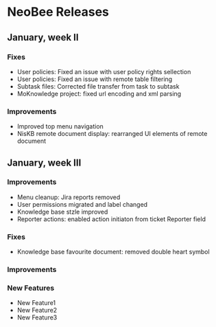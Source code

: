 # NeoBee Releases
## January, week II
### **Fixes**
 - User policies: Fixed an issue with user policy rights sellection
 - User policies: Fixed an issue with remote table filtering
 - Subtask files: Corrected file transfer from task to subtask
 - MoKnowledge project: fixed url encoding and xml parsing
### **Improvements**
 - Improved top menu navigation
 - NisKB remote document display: rearranged UI elements of remote document

## January, week III
### **Improvements**
- Menu cleanup: Jira reports removed
- User permissions migrated and label changed
- Knowledge base stzle improved
- Reporter actions: enabled action initiaton from ticket Reporter field 
### **Fixes**
- Knowledge base favourite document: removed double heart symbol
### **Improvements**
    
### **New Features**
 - New Feature1
 - New Feature2
 - New Feature3
